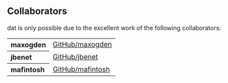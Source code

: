 ## Collaborators

dat is only possible due to the excellent work of the following collaborators:

<table><tbody><tr><th align="left">maxogden</th><td><a href="https://github.com/maxogden">GitHub/maxogden</a></td></tr>
<tr><th align="left">jbenet</th><td><a href="https://github.com/jbenet">GitHub/jbenet</a></td></tr>
<tr><th align="left">mafintosh</th><td><a href="https://github.com/mafintosh">GitHub/mafintosh</a></td></tr>
</tbody></table>
